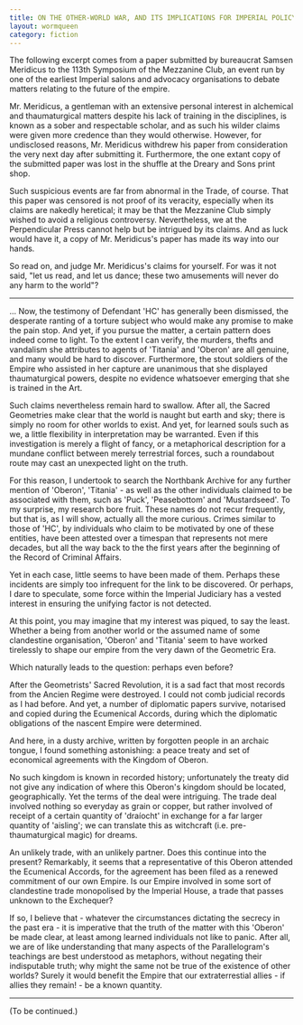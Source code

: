```yaml
---
title: ON THE OTHER-WORLD WAR, AND ITS IMPLICATIONS FOR IMPERIAL POLICY
layout: wormqueen
category: fiction
---
```


The following excerpt comes from a paper submitted by bureaucrat Samsen Meridicus to the 113th Symposium of the Mezzanine Club, an event run by one of the earliest Imperial salons and advocacy organisations to debate matters relating to the future of the empire.

Mr. Meridicus, a gentleman with an extensive personal interest in alchemical and thaumaturgical matters despite his lack of training in the disciplines, is known as a sober and respectable scholar, and as such his wilder claims were given more credence than they would otherwise. However, for undisclosed reasons, Mr. Meridicus withdrew his paper from consideration the very next day after submitting it. Furthermore, the one extant copy of the submitted paper was lost in the shuffle at the Dreary and Sons print shop.

Such suspicious events are far from abnormal in the Trade, of course. That this paper was censored is not proof of its veracity, especially when its claims are nakedly heretical; it may be that the Mezzanine Club simply wished to avoid a religious controversy. Nevertheless, we at the Perpendicular Press cannot help but be intrigued by its claims. And as luck would have it, a copy of Mr. Meridicus's paper has made its way into our hands.

So read on, and judge Mr. Meridicus's claims for yourself. For was it not said, "let us read, and let us dance; these two amusements will never do any harm to the world"?

---

... Now, the testimony of Defendant 'HC' has generally been dismissed, the desperate ranting of a torture subject who would make any promise to make the pain stop. And yet, if you pursue the matter, a certain pattern does indeed come to light. To the extent I can verify, the murders, thefts and vandalism she attributes to agents of 'Titania' and 'Oberon' are all genuine, and many would be hard to discover. Furthermore, the stout soldiers of the Empire who assisted in her capture are unanimous that she displayed thaumaturgical powers, despite no evidence whatsoever emerging that she is trained in the Art.

Such claims nevertheless remain hard to swallow. After all, the Sacred Geometries make clear that the world is naught but earth and sky; there is simply no room for other worlds to exist. And yet, for learned souls such as we, a little flexibility in interpretation may be warranted. Even if this investigation is merely a flight of fancy, or a metaphorical description for a mundane conflict between merely terrestrial forces, such a roundabout route may cast an unexpected light on the truth.

For this reason, I undertook to search the Northbank Archive for any further mention of 'Oberon', 'Titania' - as well as the other individuals claimed to be associated with them, such as 'Puck', 'Peasebottom' and 'Mustardseed'. To my surprise, my research bore fruit. These names do not recur frequently, but that is, as I will show, actually all the more curious. Crimes similar to those of 'HC', by individuals who claim to be motivated by one of these entities, have been attested over a timespan that represents not mere decades, but all the way back to the the first years after the beginning of the Record of Criminal Affairs.

Yet in each case, little seems to have been made of them. Perhaps these incidents are simply too infrequent for the link to be discovered. Or perhaps, I dare to speculate, some force within the Imperial Judiciary has a vested interest in ensuring the unifying factor is not detected.

At this point, you may imagine that my interest was piqued, to say the least. Whether a being from another world or the assumed name of some clandestine organisation, 'Oberon' and 'Titania' seem to have worked tirelessly to shape our empire from the very dawn of the Geometric Era.

Which naturally leads to the question: perhaps even before?

After the Geometrists' Sacred Revolution, it is a sad fact that most records from the Ancien Regime were destroyed. I could not comb judicial records as I had before. And yet, a number of diplomatic papers survive, notarised and copied during the Ecumenical Accords, during which the diplomatic obligations of the nascent Empire were determined.

And here, in a dusty archive, written by forgotten people in an archaic tongue, I found something astonishing: a peace treaty and set of economical agreements with the Kingdom of Oberon.

No such kingdom is known in recorded history; unfortunately the treaty did not give any indication of where this Oberon's kingdom should be located, geographically. Yet the terms of the deal were intriguing. The trade deal involved nothing so everyday as grain or copper, but rather involved of receipt of a certain quantity of 'draíocht' in exchange for a far larger quantity of 'aisling'; we can translate this as witchcraft (i.e. pre-thaumaturgical magic) for dreams.

An unlikely trade, with an unlikely partner. Does this continue into the present? Remarkably, it seems that a representative of this Oberon attended the Ecumenical Accords, for the agreement has been filed as a renewed commitment of our own Empire. Is our Empire involved in some sort of clandestine trade monopolised by the Imperial House, a trade that passes unknown to the Exchequer?

If so, I believe that - whatever the circumstances dictating the secrecy in the past era - it is imperative that the truth of the matter with this 'Oberon' be made clear, at least among learned individuals not like to panic. After all, we are of like understanding that many aspects of the Parallelogram's teachings are best understood as metaphors, without negating their indisputable truth; why might the same not be true of the existence of other worlds? Surely it would benefit the Empire that our extraterrestial allies - if allies they remain! - be a known quantity.

---

(To be continued.)